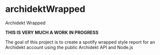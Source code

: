 # archidektWrapped
Archidekt Wrapped

**THIS IS VERY MUCH A WORK IN PROGRESS**

The goal of this project is to create a spotify wrapped style report for an Archidekt account using the public Archidekt API and Node.js

